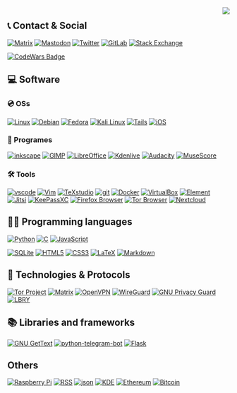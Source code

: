 <!--- ## 🤔 What do I do? --->
<img align='right' src='https://komarev.com/ghpvc/?username=zer0-x&color=blue'>

## :telephone_receiver: Contact & Social
[![Matrix](https://img.shields.io/badge/Matrix-000000?style=for-the-badge&logo=Matrix&logoColor=white)](https://matrix.to/#/@zer0-x:matrix.org)
[![Mastodon](https://img.shields.io/badge/Mastodon-3088D4?style=for-the-badge&logo=Mastodon&logoColor=white)](https://mastodon.online/@zer0x)
[![Twitter](https://img.shields.io/badge/Twitter-1DA1F2?style=for-the-badge&logo=Twitter&logoColor=white)](https://twitter.com/zer0_x0)
[![GitLab](https://img.shields.io/badge/GitLab-FCA121?style=for-the-badge&logo=GitLab&logoColor=white)](https://gitlab.com/zer0-x)
[![Stack Exchange](https://img.shields.io/badge/Stack%20Exchange-1E5397?style=for-the-badge&logo=Stack%20Exchange&logoColor=white)](https://stackexchange.com/users/21136379/zer0-x)

[![CodeWars Badge](https://www.codewars.com/users/zer0-x/badges/large)](https://www.codewars.com/users/zer0-x)



## 💻 Software
### 💿 OSs
[![Linux](https://img.shields.io/badge/Linux-000000?style=for-the-badge&logo=linux&logoColor=white)](https://www.kernel.org/)
[![Debian](https://img.shields.io/badge/Debian-A81D33?style=for-the-badge&logo=Debian&logoColor=white)](https://www.debian.org/)
[![Fedora](https://img.shields.io/badge/Fedora-294172?style=for-the-badge&logo=Fedora&logoColor=white)](https://getfedora.org/)
[![Kali Linux](https://img.shields.io/badge/Kali%20Linux-557C94?style=for-the-badge&logo=Kali%20Linux&logoColor=white)](https://www.kali.org/)
[![Tails](https://img.shields.io/badge/Tails-56347C?style=for-the-badge&logo=Tails&logoColor=white)](https://tails.boum.org/)
[![iOS](https://img.shields.io/badge/iOS-000000?style=for-the-badge)](https://www.apple.com/ios)



### :floppy_disk: Programes
[![inkscape](https://img.shields.io/badge/inkscape-000000?style=for-the-badge&logo=inkscape&logoColor=white)](https://inkscape.org/)
[![GIMP](https://img.shields.io/badge/GIMP-5C5543?style=for-the-badge&logo=GIMP&logoColor=white)](https://www.gimp.org/)
[![LibreOffice](https://img.shields.io/badge/LibreOffice-18A303?style=for-the-badge&logo=LibreOffice&logoColor=white)](https://www.libreoffice.org/)
[![Kdenlive](https://img.shields.io/badge/Kdenlive-527EB2?style=for-the-badge&logo=Kdenlive&logoColor=white)](https://kdenlive.org/en/)
[![Audacity](https://img.shields.io/badge/Audacity-0000CC?style=for-the-badge&logo=Audacity&logoColor=white)](https://www.audacityteam.org/)
[![MuseScore](https://img.shields.io/badge/MuseScore-1A70B8?style=for-the-badge&logo=MuseScore&logoColor=white)](https://musescore.org)



### 🛠️ Tools
[![vscode](https://img.shields.io/badge/vscode-007ACC?style=for-the-badge&logo=Visual%20Studio%20Code&logoColor=white)](https://code.visualstudio.com/)
[![Vim](https://img.shields.io/badge/Vim-019733?style=for-the-badge&logo=Vim&logoColor=white)](https://www.vim.org/)
[![TeXstudio](https://img.shields.io/badge/TeXstudio-29003d?style=for-the-badge)](https://www.texstudio.org/)
[![git](https://img.shields.io/badge/git-F05032?style=for-the-badge&logo=git&logoColor=white)](https://git-scm.com/)
[![Docker](https://img.shields.io/badge/Docker-2496ED?style=for-the-badge&logo=Docker&logoColor=white)](https://www.docker.com/)
[![VirtualBox](https://img.shields.io/badge/VirtualBox-183A61?style=for-the-badge&logo=VirtualBox&logoColor=white)](https://www.virtualbox.org/)
[![Element](https://img.shields.io/badge/Element-0DBD8B?style=for-the-badge&logo=Element&logoColor=white)](https://element.io/)
[![Jitsi](https://img.shields.io/badge/Jitsi-97979A?style=for-the-badge&logo=Jitsi&logoColor=white)](https://jitsi.org/)
[![KeePassXC](https://img.shields.io/badge/KeePassXC-6CAC4D?style=for-the-badge&logo=KeePassXC&logoColor=white)](https://keepassxc.org/)
[![Firefox Browser](https://img.shields.io/badge/Firefox%20Browser-FF7139?style=for-the-badge&logo=Firefox%20Browser&logoColor=white)](https://www.mozilla.org/en-US/firefox/new/)
[![Tor Browser](https://img.shields.io/badge/Tor%20Browser-7D4698?style=for-the-badge&logo=Tor%20Browser&logoColor=white)](https://www.torproject.org/)
[![Nextcloud](https://img.shields.io/badge/Nextcloud-0082C9?style=for-the-badge&logo=Nextcloud&logoColor=white)](https://nextcloud.com/)


## :man_technologist: Programming languages
[![Python](https://img.shields.io/badge/Python-3776AB?style=for-the-badge&logo=Python&logoColor=white)](https://www.python.org/)
[![C](https://img.shields.io/badge/Language-A8B9CC?style=for-the-badge&logo=C&logoColor=gray)](https://en.wikipedia.org/wiki/C_(programming_language))
[![JavaScript](https://img.shields.io/badge/JavaScript-F7DF1E?style=for-the-badge&logo=JavaScript&logoColor=white)](https://www.javascript.com/)

[![SQLite](https://img.shields.io/badge/SQLite-003B57?style=for-the-badge&logo=SQLite&logoColor=white)](https://sqlite.org/index.html)
[![HTML5](https://img.shields.io/badge/HTML-E34F26?style=for-the-badge&logo=HTML5&logoColor=white)](https://simple.wikipedia.org/wiki/HTML)
[![CSS3](https://img.shields.io/badge/CSS-1572B6?style=for-the-badge&logo=CSS3&logoColor=white)](https://en.wikipedia.org/wiki/CSS)
[![LaTeX](https://img.shields.io/badge/LaTeX-008080?style=for-the-badge&logo=LaTeX&logoColor=white)](https://www.latex-project.org/)
[![Markdown](https://img.shields.io/badge/Markdown-000000?style=for-the-badge&logo=Markdown&logoColor=white)](https://www.markdownguide.org/)

## 🔌 Technologies & Protocols
[![Tor Project](https://img.shields.io/badge/Tor-7E4798?style=for-the-badge&logo=Tor%20Project&logoColor=white)](https://www.torproject.org/)
[![Matrix](https://img.shields.io/badge/Matrix-000000?style=for-the-badge&logo=Matrix&logoColor=white)](https://matrix.org/)
[![OpenVPN](https://img.shields.io/badge/OpenVPN-EA7E20?style=for-the-badge&logo=OpenVPN&logoColor=white)](https://openvpn.net/)
[![WireGuard](https://img.shields.io/badge/WireGuard-88171A?style=for-the-badge&logo=WireGuard&logoColor=white)](https://www.wireguard.com/)
[![GNU Privacy Guard](https://img.shields.io/badge/GNU%20Privacy%20Guard-0093DD?style=for-the-badge&logo=GNU%20Privacy%20Guard&logoColor=white)](https://www.gnupg.org/)
[![LBRY](https://img.shields.io/badge/LBRY-2F9176?style=for-the-badge&logo=LBRY&logoColor=white)](https://lbry.com/)


## 📚 Libraries and frameworks
[![GNU GetText](https://img.shields.io/badge/GNU%20gettext-000000?style=for-the-badge&logo=Google%20Translate&logoColor=white)](https://www.gnu.org/software/gettext)
[![python-telegram-bot](https://img.shields.io/badge/Python%20Telegram%20bot-26A5E4?style=for-the-badge&logo=Telegram&logoColor=white)](https://python-telegram-bot.org/)
[![Flask](https://img.shields.io/badge/Python%20Flask-000000?style=for-the-badge&logo=Flask&logoColor=white)](https://flask.palletsprojects.com)

## Others
[![Raspberry Pi](https://img.shields.io/badge/Raspberry%20Pi-A22846?style=for-the-badge&logo=Raspberry%20Pi&logoColor=white)](https://www.raspberrypi.org/)
[![RSS](https://img.shields.io/badge/RSS-FFA500?style=for-the-badge&logo=RSS&logoColor=white)](https://en.wikipedia.org/wiki/RSS)
[![json](https://img.shields.io/badge/json-000000?style=for-the-badge&logo=json&logoColor=white)](https://en.wikipedia.org/wiki/JSON)
[![KDE](https://img.shields.io/badge/KDE-1D99F3?style=for-the-badge&logo=KDE&logoColor=white)](https://kde.org/)
[![Ethereum](https://img.shields.io/badge/Ethereum-3C3C3D?style=for-the-badge&logo=Ethereum&logoColor=white)](https://ethereum.org)
[![Bitcoin](https://img.shields.io/badge/Bitcoin-F7931A?style=for-the-badge&logo=Bitcoin&logoColor=white)](https://bitcoin.org/)

